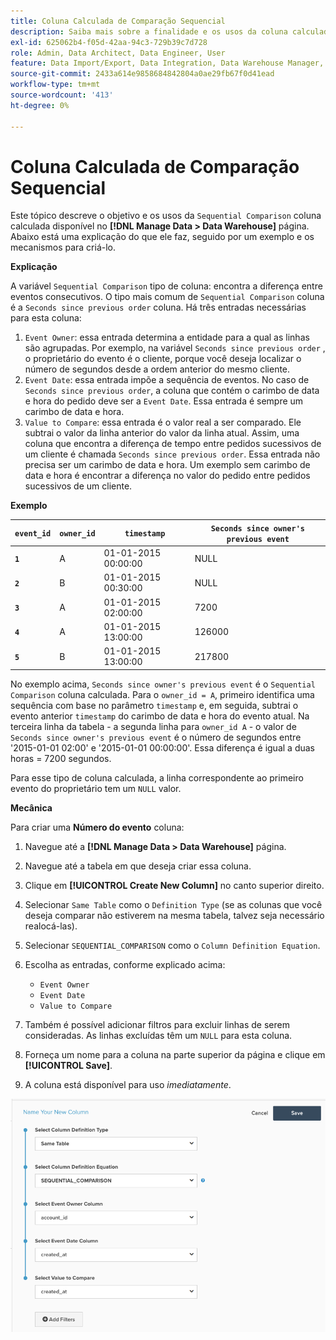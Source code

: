 ```yaml
---
title: Coluna Calculada de Comparação Sequencial
description: Saiba mais sobre a finalidade e os usos da coluna calculada Comparação sequencial.
exl-id: 625062b4-f05d-42aa-94c3-729b39c7d728
role: Admin, Data Architect, Data Engineer, User
feature: Data Import/Export, Data Integration, Data Warehouse Manager, Commerce Tables
source-git-commit: 2433a614e9858684842804a0ae29fb67f0d41ead
workflow-type: tm+mt
source-wordcount: '413'
ht-degree: 0%

---
```


# Coluna Calculada de Comparação Sequencial

Este tópico descreve o objetivo e os usos da `Sequential Comparison` coluna calculada disponível no **[!DNL Manage Data > Data Warehouse]** página. Abaixo está uma explicação do que ele faz, seguido por um exemplo e os mecanismos para criá-lo.

**Explicação**

A variável `Sequential Comparison` tipo de coluna: encontra a diferença entre eventos consecutivos. O tipo mais comum de `Sequential Comparison` coluna é a `Seconds since previous order` coluna. Há três entradas necessárias para esta coluna:

1. `Event Owner`: essa entrada determina a entidade para a qual as linhas são agrupadas. Por exemplo, na variável `Seconds since previous order` , o proprietário do evento é o cliente, porque você deseja localizar o número de segundos desde a ordem anterior do mesmo cliente.
1. `Event Date`: essa entrada impõe a sequência de eventos. No caso de `Seconds since previous order`, a coluna que contém o carimbo de data e hora do pedido deve ser a `Event Date`. Essa entrada é sempre um carimbo de data e hora.
1. `Value to Compare`: essa entrada é o valor real a ser comparado. Ele subtrai o valor da linha anterior do valor da linha atual. Assim, uma coluna que encontra a diferença de tempo entre pedidos sucessivos de um cliente é chamada `Seconds since previous order`. Essa entrada não precisa ser um carimbo de data e hora. Um exemplo sem carimbo de data e hora é encontrar a diferença no valor do pedido entre pedidos sucessivos de um cliente.

**Exemplo**

| **`event_id`** | **`owner_id`** | **`timestamp`** | **`Seconds since owner's previous event`** |
|--- |--- |--- |--- |
| **`1`** | A | 01-01-2015 00:00:00 | NULL |
| **`2`** | B | 01-01-2015 00:30:00 | NULL |
| **`3`** | A | 01-01-2015 02:00:00 | 7200 |
| **`4`** | A | 01-01-2015 13:00:00 | 126000 |
| **`5`** | B | 01-01-2015 13:00:00 | 217800 |

No exemplo acima, `Seconds since owner's previous event` é o `Sequential Comparison` coluna calculada. Para o `owner_id = A`, primeiro identifica uma sequência com base no parâmetro `timestamp` e, em seguida, subtrai o evento anterior `timestamp` do carimbo de data e hora do evento atual. Na terceira linha da tabela - a segunda linha para `owner_id A` - o valor de `Seconds since owner's previous event` é o número de segundos entre &#39;2015-01-01 02:00&#39; e &#39;2015-01-01 00:00:00&#39;. Essa diferença é igual a duas horas = 7200 segundos.

Para esse tipo de coluna calculada, a linha correspondente ao primeiro evento do proprietário tem um `NULL` valor.

**Mecânica**

Para criar uma **Número do evento** coluna:

1. Navegue até a **[!DNL Manage Data > Data Warehouse]** página.

1. Navegue até a tabela em que deseja criar essa coluna.

1. Clique em **[!UICONTROL Create New Column]** no canto superior direito.

1. Selecionar `Same Table` como o `Definition Type` (se as colunas que você deseja comparar não estiverem na mesma tabela, talvez seja necessário realocá-las).

1. Selecionar `SEQUENTIAL_COMPARISON` como o `Column Definition Equation`.

1. Escolha as entradas, conforme explicado acima:
   - `Event Owner`
   - `Event Date`
   - `Value to Compare`

1. Também é possível adicionar filtros para excluir linhas de serem consideradas. As linhas excluídas têm um `NULL` para esta coluna.

1. Forneça um nome para a coluna na parte superior da página e clique em **[!UICONTROL Save]**.

1. A coluna está disponível para uso *imediatamente*.

![S](../../assets/SEC_new.png)
